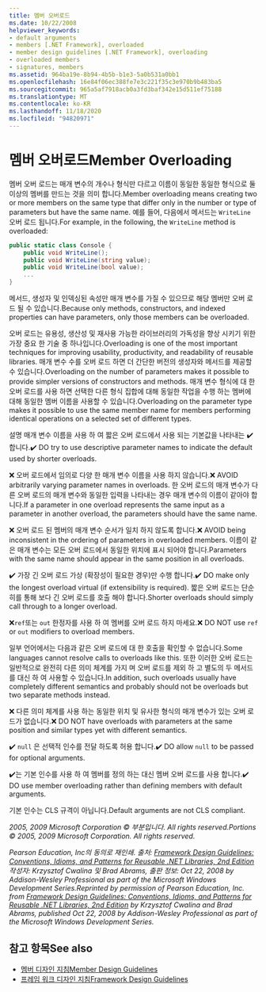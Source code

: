 ```yaml
---
title: 멤버 오버로드
ms.date: 10/22/2008
helpviewer_keywords:
- default arguments
- members [.NET Framework], overloaded
- member design guidelines [.NET Framework], overloading
- overloaded members
- signatures, members
ms.assetid: 964ba19e-8b94-4b5b-b1e3-5a0b531a0bb1
ms.openlocfilehash: 16e84f06ec388fe7e3c221f35c3e970b9b483ba5
ms.sourcegitcommit: 965a5af7918acb0a3fd3baf342e15d511ef75188
ms.translationtype: MT
ms.contentlocale: ko-KR
ms.lasthandoff: 11/18/2020
ms.locfileid: "94820971"
---
```

# <a name="member-overloading"></a><span data-ttu-id="6a9a2-102">멤버 오버로드</span><span class="sxs-lookup"><span data-stu-id="6a9a2-102">Member Overloading</span></span>
<span data-ttu-id="6a9a2-103">멤버 오버 로드는 매개 변수의 개수나 형식만 다르고 이름이 동일한 동일한 형식으로 둘 이상의 멤버를 만드는 것을 의미 합니다.</span><span class="sxs-lookup"><span data-stu-id="6a9a2-103">Member overloading means creating two or more members on the same type that differ only in the number or type of parameters but have the same name.</span></span> <span data-ttu-id="6a9a2-104">예를 들어, 다음에서 메서드는 `WriteLine` 오버 로드 됩니다.</span><span class="sxs-lookup"><span data-stu-id="6a9a2-104">For example, in the following, the `WriteLine` method is overloaded:</span></span>

```csharp
public static class Console {
    public void WriteLine();
    public void WriteLine(string value);
    public void WriteLine(bool value);
    ...
}
```

 <span data-ttu-id="6a9a2-105">메서드, 생성자 및 인덱싱된 속성만 매개 변수를 가질 수 있으므로 해당 멤버만 오버 로드 될 수 있습니다.</span><span class="sxs-lookup"><span data-stu-id="6a9a2-105">Because only methods, constructors, and indexed properties can have parameters, only those members can be overloaded.</span></span>

 <span data-ttu-id="6a9a2-106">오버 로드는 유용성, 생산성 및 재사용 가능한 라이브러리의 가독성을 향상 시키기 위한 가장 중요 한 기술 중 하나입니다.</span><span class="sxs-lookup"><span data-stu-id="6a9a2-106">Overloading is one of the most important techniques for improving usability, productivity, and readability of reusable libraries.</span></span> <span data-ttu-id="6a9a2-107">매개 변수 수를 오버 로드 하면 더 간단한 버전의 생성자와 메서드를 제공할 수 있습니다.</span><span class="sxs-lookup"><span data-stu-id="6a9a2-107">Overloading on the number of parameters makes it possible to provide simpler versions of constructors and methods.</span></span> <span data-ttu-id="6a9a2-108">매개 변수 형식에 대 한 오버 로드를 사용 하면 선택한 다른 형식 집합에 대해 동일한 작업을 수행 하는 멤버에 대해 동일한 멤버 이름을 사용할 수 있습니다.</span><span class="sxs-lookup"><span data-stu-id="6a9a2-108">Overloading on the parameter type makes it possible to use the same member name for members performing identical operations on a selected set of different types.</span></span>

 <span data-ttu-id="6a9a2-109">설명 매개 변수 이름을 사용 하 여 짧은 오버 로드에서 사용 되는 기본값을 나타내는 ✔️ 합니다.</span><span class="sxs-lookup"><span data-stu-id="6a9a2-109">✔️ DO try to use descriptive parameter names to indicate the default used by shorter overloads.</span></span>

 <span data-ttu-id="6a9a2-110">❌ 오버 로드에서 임의로 다양 한 매개 변수 이름을 사용 하지 않습니다.</span><span class="sxs-lookup"><span data-stu-id="6a9a2-110">❌ AVOID arbitrarily varying parameter names in overloads.</span></span> <span data-ttu-id="6a9a2-111">한 오버 로드의 매개 변수가 다른 오버 로드의 매개 변수와 동일한 입력을 나타내는 경우 매개 변수의 이름이 같아야 합니다.</span><span class="sxs-lookup"><span data-stu-id="6a9a2-111">If a parameter in one overload represents the same input as a parameter in another overload, the parameters should have the same name.</span></span>

 <span data-ttu-id="6a9a2-112">❌ 오버 로드 된 멤버의 매개 변수 순서가 일치 하지 않도록 합니다.</span><span class="sxs-lookup"><span data-stu-id="6a9a2-112">❌ AVOID being inconsistent in the ordering of parameters in overloaded members.</span></span> <span data-ttu-id="6a9a2-113">이름이 같은 매개 변수는 모든 오버 로드에서 동일한 위치에 표시 되어야 합니다.</span><span class="sxs-lookup"><span data-stu-id="6a9a2-113">Parameters with the same name should appear in the same position in all overloads.</span></span>

 <span data-ttu-id="6a9a2-114">✔️ 가장 긴 오버 로드 가상 (확장성이 필요한 경우)만 수행 합니다.</span><span class="sxs-lookup"><span data-stu-id="6a9a2-114">✔️ DO make only the longest overload virtual (if extensibility is required).</span></span> <span data-ttu-id="6a9a2-115">짧은 오버 로드는 단순히를 통해 보다 긴 오버 로드를 호출 해야 합니다.</span><span class="sxs-lookup"><span data-stu-id="6a9a2-115">Shorter overloads should simply call through to a longer overload.</span></span>

 <span data-ttu-id="6a9a2-116">❌`ref`또는 `out` 한정자를 사용 하 여 멤버를 오버 로드 하지 마세요.</span><span class="sxs-lookup"><span data-stu-id="6a9a2-116">❌ DO NOT use `ref` or `out` modifiers to overload members.</span></span>

 <span data-ttu-id="6a9a2-117">일부 언어에서는 다음과 같은 오버 로드에 대 한 호출을 확인할 수 없습니다.</span><span class="sxs-lookup"><span data-stu-id="6a9a2-117">Some languages cannot resolve calls to overloads like this.</span></span> <span data-ttu-id="6a9a2-118">또한 이러한 오버 로드는 일반적으로 완전히 다른 의미 체계를 가지 며 오버 로드를 제외 하 고 별도의 두 메서드를 대신 하 여 사용할 수 있습니다.</span><span class="sxs-lookup"><span data-stu-id="6a9a2-118">In addition, such overloads usually have completely different semantics and probably should not be overloads but two separate methods instead.</span></span>

 <span data-ttu-id="6a9a2-119">❌ 다른 의미 체계를 사용 하는 동일한 위치 및 유사한 형식의 매개 변수가 있는 오버 로드가 없습니다.</span><span class="sxs-lookup"><span data-stu-id="6a9a2-119">❌ DO NOT have overloads with parameters at the same position and similar types yet with different semantics.</span></span>

 <span data-ttu-id="6a9a2-120">✔️ `null` 은 선택적 인수를 전달 하도록 허용 합니다.</span><span class="sxs-lookup"><span data-stu-id="6a9a2-120">✔️ DO  allow `null` to be passed for optional arguments.</span></span>

 <span data-ttu-id="6a9a2-121">✔️는 기본 인수를 사용 하 여 멤버를 정의 하는 대신 멤버 오버 로드를 사용 합니다.</span><span class="sxs-lookup"><span data-stu-id="6a9a2-121">✔️ DO use member overloading rather than defining members with default arguments.</span></span>

 <span data-ttu-id="6a9a2-122">기본 인수는 CLS 규격이 아닙니다.</span><span class="sxs-lookup"><span data-stu-id="6a9a2-122">Default arguments are not CLS compliant.</span></span>

 <span data-ttu-id="6a9a2-123">*2005, 2009 Microsoft Corporation © 부분입니다. All rights reserved.*</span><span class="sxs-lookup"><span data-stu-id="6a9a2-123">*Portions © 2005, 2009 Microsoft Corporation. All rights reserved.*</span></span>

 <span data-ttu-id="6a9a2-124">*Pearson Education, Inc의 동의로 재인쇄. 출처: [Framework Design Guidelines: Conventions, Idioms, and Patterns for Reusable .NET Libraries, 2nd Edition](https://www.informit.com/store/framework-design-guidelines-conventions-idioms-and-9780321545619) 작성자: Krzysztof Cwalina 및 Brad Abrams, 출판 정보: Oct 22, 2008 by Addison-Wesley Professional as part of the Microsoft Windows Development Series.*</span><span class="sxs-lookup"><span data-stu-id="6a9a2-124">*Reprinted by permission of Pearson Education, Inc. from [Framework Design Guidelines: Conventions, Idioms, and Patterns for Reusable .NET Libraries, 2nd Edition](https://www.informit.com/store/framework-design-guidelines-conventions-idioms-and-9780321545619) by Krzysztof Cwalina and Brad Abrams, published Oct 22, 2008 by Addison-Wesley Professional as part of the Microsoft Windows Development Series.*</span></span>

## <a name="see-also"></a><span data-ttu-id="6a9a2-125">참고 항목</span><span class="sxs-lookup"><span data-stu-id="6a9a2-125">See also</span></span>

- [<span data-ttu-id="6a9a2-126">멤버 디자인 지침</span><span class="sxs-lookup"><span data-stu-id="6a9a2-126">Member Design Guidelines</span></span>](member.md)
- [<span data-ttu-id="6a9a2-127">프레임 워크 디자인 지침</span><span class="sxs-lookup"><span data-stu-id="6a9a2-127">Framework Design Guidelines</span></span>](index.md)
